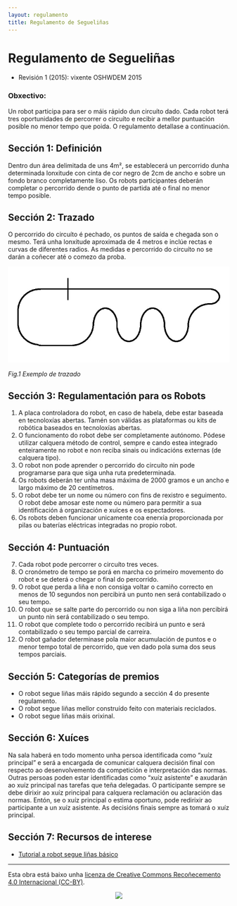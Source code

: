 ```yaml
---
layout: regulamento
title: Regulamento de Segueliñas
---
```


# Regulamento de Segueliñas

  - Revisión 1 (2015): vixente OSHWDEM 2015

### Obxectivo: 

Un robot participa para ser o máis rápido dun circuíto dado. Cada robot terá tres oportunidades de percorrer o circuíto e recibir a mellor puntuación posible no menor tempo que poida.
O regulamento detallase a continuación.

## Sección 1: Definición

Dentro dun área delimitada de uns 4m², se establecerá un percorrido dunha determinada lonxitude con cinta de cor negro de 2cm de ancho e sobre un fondo branco completamente liso. Os robots participantes deberán completar o percorrido dende o punto de partida até o final no menor tempo posible.

## Sección 2: Trazado

O percorrido do circuíto é pechado, os puntos de saída e chegada son o mesmo. Terá unha lonxitude aproximada de 4 metros e inclúe rectas e curvas de diferentes radios.
As medidas e percorrido do circuíto no se darán a coñecer até o comezo da proba.

![Imaxe do labirinto](img/linefollower_track.jpg)

*Fig.1 Exemplo de trazado*

## Sección 3: Regulamentación para os Robots

 1. A placa controladora do robot, en caso de habela, debe estar baseada en tecnoloxías abertas. Tamén son válidas as plataformas ou kits de robótica baseados en tecnoloxías abertas.
 2. O funcionamento do robot debe ser completamente autónomo. Pódese utilizar calquera método de control, sempre e cando estea integrado enteiramente no robot e non reciba sinais ou indicacións externas (de calquera tipo).
 3. O robot non pode aprender o percorrido do circuíto nin pode programarse para que siga unha ruta predeterminada.
 4. Os robots deberán ter unha masa máxima de 2000 gramos e un ancho e largo máximo de 20 centímetros.
 5. O robot debe ter un nome ou número con fins de rexistro e seguimento. O robot debe amosar este nome ou número para permitir a sua identificación á organización e xuíces e os espectadores.
 6. Os robots deben funcionar unicamente coa enerxía proporcionada por pilas ou baterías eléctricas integradas no propio robot.
 
## Sección 4: Puntuación

 7. Cada robot pode percorrer o circuíto tres veces.
 8. O cronómetro de tempo se porá en marcha co primeiro movemento do robot e se deterá o chegar o final do percorrido.
 9. O robot que perda a liña e non consiga voltar o camiño correcto en menos de 10 segundos non percibirá un punto nen será contabilizado o seu tempo.
 10. O robot que se salte parte do percorrido ou non siga a liña non percibirá un punto nin será contabilizado o seu tempo.
 11. O robot que complete todo o percorrido recibirá un punto e será contabilizado o seu tempo parcial de carreira.
 12. O robot gañador determinase pola maior acumulación de puntos e o menor tempo total de percorrido, que ven dado pola suma dos seus tempos parciais.
 
## Sección 5: Categorías de premios

 - O robot segue liñas máis rápido segundo a sección 4 do presente regulamento.
 - O robot segue liñas mellor construído feito con materiais reciclados.
 - O robot segue liñas máis orixinal.
 
## Sección 6: Xuíces

Na sala haberá en todo momento unha persoa identificada como “xuíz principal” e será a encargada de comunicar calquera decisión final con respecto ao desenvolvemento da competición e interpretación das normas.
Outras persoas poden estar identificadas como “xuíz asistente” e axudarán ao xuíz principal nas tarefas que teña delegadas.
O participante sempre se debe dirixir ao xuíz principal para calquera reclamación ou aclaración das normas. Entón, se o xuíz principal o estima oportuno, pode redirixir ao participante a un xuíz asistente.
As decisións finais sempre as tomará o xuíz principal.

## Sección 7: Recursos de interese

  * [Tutorial a robot segue liñas básico](http://todohacker.com/tutoriales/tutorial-robot-siguelineas)

----

Esta obra está baixo unha [licenza de Creative Commons Recoñecemento 4.0 Internacional (CC-BY)](http://creativecommons.org/licenses/by/4.0/).
<p align="center">
<img src="https://i.creativecommons.org/l/by/4.0/88x31.png">
</p>
